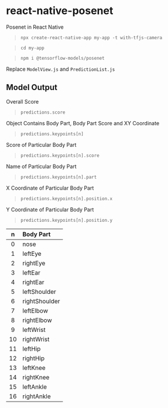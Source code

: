 # react-native-posenet
 Posenet in React Native

> `npx create-react-native-app my-app -t with-tfjs-camera`

>`cd my-app`

> `npm i @tensorflow-models/posenet`

Replace `ModelView.js` and `PredictionList.js`


## Model Output

Overall Score
> `predictions.score`

Object Contains Body Part, Body Part Score and XY Coordinate
> `predictions.keypoints[n]`

Score of Particular Body Part
> `predictions.keypoints[n].score`

Name of Particular Body Part
> `predictions.keypoints[n].part`

X Coordinate of Particular Body Part
> `predictions.keypoints[n].position.x`

Y Coordinate of Particular Body Part
> `predictions.keypoints[n].position.y`

n   | Body Part 
:---: | :--- 
0 | nose
1 | leftEye
2 | rightEye
3 | leftEar
4 | rightEar
5 | leftShoulder
6 | rightShoulder
7 | leftElbow
8 | rightElbow
9 | leftWrist
10 | rightWrist
11 | leftHip
12 | rightHip
13 | leftKnee
14 | rightKnee
15 | leftAnkle
16 | rightAnkle
